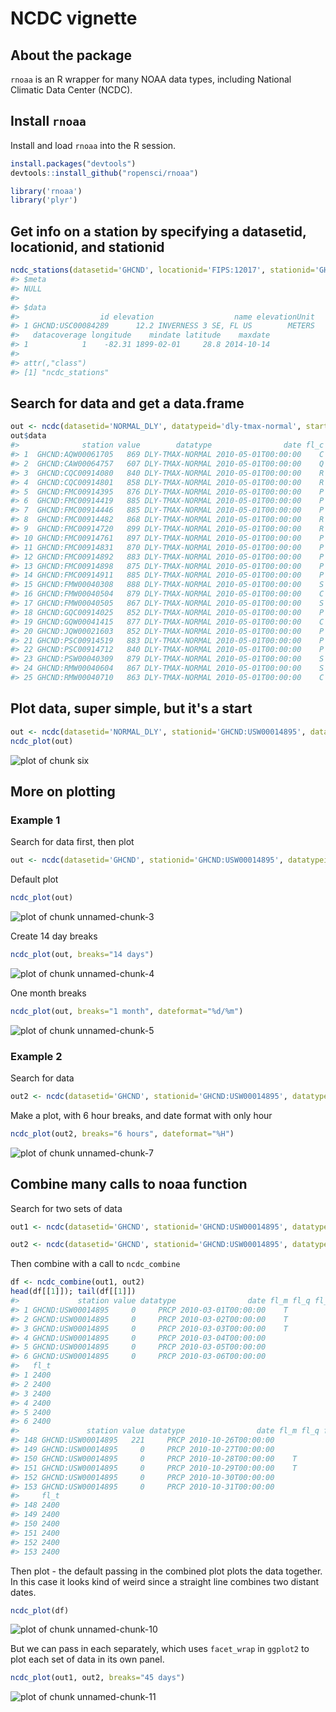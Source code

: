 <!--
%\VignetteEngine{knitr::knitr}
%\VignetteIndexEntry{ncdc vignette}
-->



NCDC vignette
======

## About the package

`rnoaa` is an R wrapper for many NOAA data types, including National Climatic Data Center (NCDC).

## Install `rnoaa`

Install and load `rnoaa` into the R session.


```r
install.packages("devtools")
devtools::install_github("ropensci/rnoaa")
```


```r
library('rnoaa')
library('plyr')
```

## Get info on a station by specifying a datasetid, locationid, and stationid


```r
ncdc_stations(datasetid='GHCND', locationid='FIPS:12017', stationid='GHCND:USC00084289')
#> $meta
#> NULL
#> 
#> $data
#>                  id elevation                  name elevationUnit
#> 1 GHCND:USC00084289      12.2 INVERNESS 3 SE, FL US        METERS
#>   datacoverage longitude    mindate latitude    maxdate
#> 1            1    -82.31 1899-02-01     28.8 2014-10-14
#> 
#> attr(,"class")
#> [1] "ncdc_stations"
```

## Search for data and get a data.frame


```r
out <- ncdc(datasetid='NORMAL_DLY', datatypeid='dly-tmax-normal', startdate = '2010-05-01', enddate = '2010-05-10')
out$data
#>              station value        datatype                date fl_c
#> 1  GHCND:AQW00061705   869 DLY-TMAX-NORMAL 2010-05-01T00:00:00    C
#> 2  GHCND:CAW00064757   607 DLY-TMAX-NORMAL 2010-05-01T00:00:00    Q
#> 3  GHCND:CQC00914080   840 DLY-TMAX-NORMAL 2010-05-01T00:00:00    R
#> 4  GHCND:CQC00914801   858 DLY-TMAX-NORMAL 2010-05-01T00:00:00    R
#> 5  GHCND:FMC00914395   876 DLY-TMAX-NORMAL 2010-05-01T00:00:00    P
#> 6  GHCND:FMC00914419   885 DLY-TMAX-NORMAL 2010-05-01T00:00:00    P
#> 7  GHCND:FMC00914446   885 DLY-TMAX-NORMAL 2010-05-01T00:00:00    P
#> 8  GHCND:FMC00914482   868 DLY-TMAX-NORMAL 2010-05-01T00:00:00    R
#> 9  GHCND:FMC00914720   899 DLY-TMAX-NORMAL 2010-05-01T00:00:00    R
#> 10 GHCND:FMC00914761   897 DLY-TMAX-NORMAL 2010-05-01T00:00:00    P
#> 11 GHCND:FMC00914831   870 DLY-TMAX-NORMAL 2010-05-01T00:00:00    P
#> 12 GHCND:FMC00914892   883 DLY-TMAX-NORMAL 2010-05-01T00:00:00    P
#> 13 GHCND:FMC00914898   875 DLY-TMAX-NORMAL 2010-05-01T00:00:00    P
#> 14 GHCND:FMC00914911   885 DLY-TMAX-NORMAL 2010-05-01T00:00:00    P
#> 15 GHCND:FMW00040308   888 DLY-TMAX-NORMAL 2010-05-01T00:00:00    S
#> 16 GHCND:FMW00040504   879 DLY-TMAX-NORMAL 2010-05-01T00:00:00    C
#> 17 GHCND:FMW00040505   867 DLY-TMAX-NORMAL 2010-05-01T00:00:00    S
#> 18 GHCND:GQC00914025   852 DLY-TMAX-NORMAL 2010-05-01T00:00:00    P
#> 19 GHCND:GQW00041415   877 DLY-TMAX-NORMAL 2010-05-01T00:00:00    C
#> 20 GHCND:JQW00021603   852 DLY-TMAX-NORMAL 2010-05-01T00:00:00    P
#> 21 GHCND:PSC00914519   883 DLY-TMAX-NORMAL 2010-05-01T00:00:00    P
#> 22 GHCND:PSC00914712   840 DLY-TMAX-NORMAL 2010-05-01T00:00:00    P
#> 23 GHCND:PSW00040309   879 DLY-TMAX-NORMAL 2010-05-01T00:00:00    S
#> 24 GHCND:RMW00040604   867 DLY-TMAX-NORMAL 2010-05-01T00:00:00    S
#> 25 GHCND:RMW00040710   863 DLY-TMAX-NORMAL 2010-05-01T00:00:00    C
```

## Plot data, super simple, but it's a start


```r
out <- ncdc(datasetid='NORMAL_DLY', stationid='GHCND:USW00014895', datatypeid='dly-tmax-normal', startdate = '2010-01-01', enddate = '2010-12-10', limit = 300)
ncdc_plot(out)
```

![plot of chunk six](figure/six.png) 

## More on plotting

### Example 1

Search for data first, then plot


```r
out <- ncdc(datasetid='GHCND', stationid='GHCND:USW00014895', datatypeid='PRCP', startdate = '2010-05-01', enddate = '2010-10-31', limit=500)
```

Default plot


```r
ncdc_plot(out)
```

![plot of chunk unnamed-chunk-3](figure/unnamed-chunk-3.png) 

Create 14 day breaks


```r
ncdc_plot(out, breaks="14 days")
```

![plot of chunk unnamed-chunk-4](figure/unnamed-chunk-4.png) 

One month breaks


```r
ncdc_plot(out, breaks="1 month", dateformat="%d/%m")
```

![plot of chunk unnamed-chunk-5](figure/unnamed-chunk-5.png) 

### Example 2

Search for data


```r
out2 <- ncdc(datasetid='GHCND', stationid='GHCND:USW00014895', datatypeid='PRCP', startdate = '2010-05-01', enddate = '2010-05-03', limit=100)
```

Make a plot, with 6 hour breaks, and date format with only hour


```r
ncdc_plot(out2, breaks="6 hours", dateformat="%H")
```

![plot of chunk unnamed-chunk-7](figure/unnamed-chunk-7.png) 

## Combine many calls to noaa function

Search for two sets of data


```r
out1 <- ncdc(datasetid='GHCND', stationid='GHCND:USW00014895', datatypeid='PRCP', startdate = '2010-03-01', enddate = '2010-05-31', limit=500)

out2 <- ncdc(datasetid='GHCND', stationid='GHCND:USW00014895', datatypeid='PRCP', startdate = '2010-09-01', enddate = '2010-10-31', limit=500)
```

Then combine with a call to `ncdc_combine`


```r
df <- ncdc_combine(out1, out2)
head(df[[1]]); tail(df[[1]])
#>             station value datatype                date fl_m fl_q fl_so
#> 1 GHCND:USW00014895     0     PRCP 2010-03-01T00:00:00    T          0
#> 2 GHCND:USW00014895     0     PRCP 2010-03-02T00:00:00    T          0
#> 3 GHCND:USW00014895     0     PRCP 2010-03-03T00:00:00    T          0
#> 4 GHCND:USW00014895     0     PRCP 2010-03-04T00:00:00               0
#> 5 GHCND:USW00014895     0     PRCP 2010-03-05T00:00:00               0
#> 6 GHCND:USW00014895     0     PRCP 2010-03-06T00:00:00               0
#>   fl_t
#> 1 2400
#> 2 2400
#> 3 2400
#> 4 2400
#> 5 2400
#> 6 2400
#>               station value datatype                date fl_m fl_q fl_so
#> 148 GHCND:USW00014895   221     PRCP 2010-10-26T00:00:00               0
#> 149 GHCND:USW00014895     0     PRCP 2010-10-27T00:00:00               0
#> 150 GHCND:USW00014895     0     PRCP 2010-10-28T00:00:00    T          0
#> 151 GHCND:USW00014895     0     PRCP 2010-10-29T00:00:00    T          0
#> 152 GHCND:USW00014895     0     PRCP 2010-10-30T00:00:00               0
#> 153 GHCND:USW00014895     0     PRCP 2010-10-31T00:00:00               0
#>     fl_t
#> 148 2400
#> 149 2400
#> 150 2400
#> 151 2400
#> 152 2400
#> 153 2400
```

Then plot - the default passing in the combined plot plots the data together. In this case it looks kind of weird since a straight line combines two distant dates.


```r
ncdc_plot(df)
```

![plot of chunk unnamed-chunk-10](figure/unnamed-chunk-10.png) 

But we can pass in each separately, which uses `facet_wrap` in `ggplot2` to plot each set of data in its own panel.


```r
ncdc_plot(out1, out2, breaks="45 days")
```

![plot of chunk unnamed-chunk-11](figure/unnamed-chunk-11.png) 
